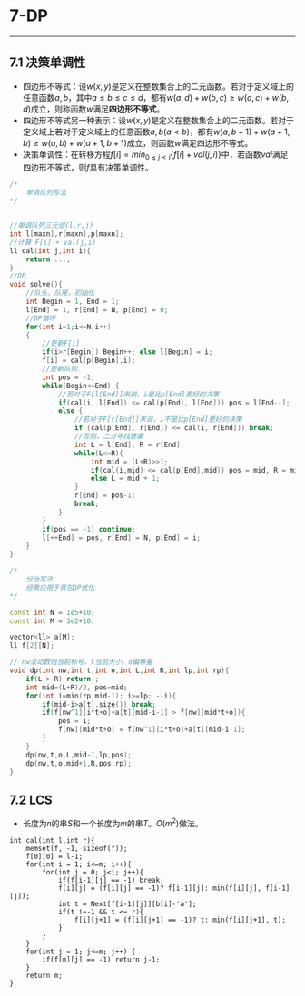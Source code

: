 # 7-DP

---

## 7.1 决策单调性

- 四边形不等式：设$w(x,y)$是定义在整数集合上的二元函数。若对于定义域上的任意函数$a,b$，其中$a\le b\le c\le d$，都有$w(a,d)+w(b,c)\ge w(a,c)+w(b,d)$成立，则称函数$w$满足**四边形不等式**。
- 四边形不等式另一种表示：设$w(x,y)$是定义在整数集合上的二元函数。若对于定义域上若对于定义域上的任意函数$a,b(a<b)$，都有$w(a, b+1)+w(a+1,b)\ge w(a,b)+w(a+1,b+1)$成立，则函数$w$满足四边形不等式。
- 决策单调性：在转移方程$f[i]=min_{0\le j<i}\{f[i]+val(j,i)\}$中，若函数$val$满足四边形不等式，则$f$具有决策单调性。

```c++
/*
	单调队列写法
*/


//单调队列三元组(l,r,j)
int l[maxn],r[maxn],p[maxn]; 
//计算 F[i] + val(j,i)
ll cal(int j,int i){
    return ...; 
}
//DP
void solve(){
    //队头，队尾，初始化
    int Begin = 1, End = 1;
    l[End] = 1, r[End] = N, p[End] = 0; 
    //DP循环
    for(int i=1;i<=N;i++)
    {
        //更新F[i] 
        if(i>r[Begin]) Begin++; else l[Begin] = i;
        f[i] = cal(p[Begin],i); 
        //更新队列
        int pos = -1;
        while(Begin<=End) {
            //若对于F[l[End]]来说，i是⽐p[End]更好的决策
            if(cal(i, l[End]) <= cal(p[End], l[End])) pos = l[End--]; 
            else {
                //若对于F[r[End]]来说，i不是比p[End]更好的决策
                if (cal(p[End], r[End]) <= cal(i, r[End])) break; 
                //否则，二分寻找答案
                int L = l[End], R = r[End];
                while(L<=R){
                    int mid = (L+R)>>1;
                    if(cal(i,mid) <= cal(p[End],mid)) pos = mid, R = mid-1; 
                  	else L = mid + 1;
                }
                r[End] = pos-1; 
                break;
            } 
        }
        if(pos == -1) continue;
        l[++End] = pos, r[End] = N, p[End] = i; 
    }
}
```

```c++
/*
	分治写法
	经典应用于背包DP优化
*/

const int N = 1e5+10;
const int M = 3e2+10;

vector<ll> a[M];
ll f[2][N];

// nw滚动数组当前标号，t当前大小，o偏移量
void dp(int nw,int t,int o,int L,int R,int lp,int rp){
    if(L > R) return ;
    int mid=(L+R)/2, pos=mid;
    for(int i=min(rp,mid-1); i>=lp; --i){
        if(mid-i>a[t].size()) break;
        if(f[nw^1][i*t+o]+a[t][mid-i-1] > f[nw][mid*t+o]){
            pos = i;
            f[nw][mid*t+o] = f[nw^1][i*t+o]+a[t][mid-i-1];
        }
    }
    dp(nw,t,o,L,mid-1,lp,pos);
    dp(nw,t,o,mid+1,R,pos,rp);
}
```

## 7.2 LCS

- 长度为$n$的串$S$和一个长度为$m$的串$T$。$O(m^2)$做法。

```
int cal(int l,int r){
    memset(f, -1, sizeof(f));
    f[0][0] = l-1;
    for(int i = 1; i<=m; i++){
        for(int j = 0; j<i; j++){
            if(f[i-1][j] == -1) break;
            f[i][j] = (f[i][j] == -1)? f[i-1][j]: min(f[i][j], f[i-1][j]);
            int t = Next[f[i-1][j]][b[i]-'a'];
            if(t !=-1 && t <= r){
                f[i][j+1] = (f[i][j+1] == -1)? t: min(f[i][j+1], t);
            }
        }
    }
    for(int j = 1; j<=m; j++) {
        if(f[m][j] == -1) return j-1;
    }
    return m;
}


```

